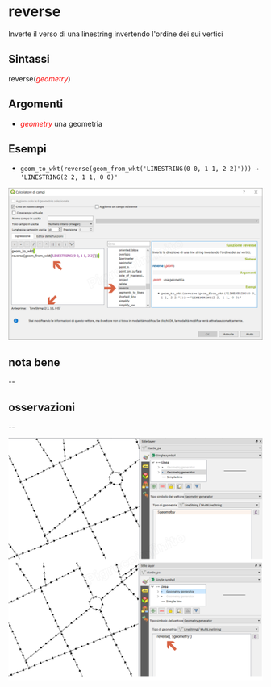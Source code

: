 # reverse

Inverte il verso di una linestring invertendo l'ordine dei sui vertici

## Sintassi

reverse(_<span style="color:red;">geometry</span>_)

## Argomenti

* _<span style="color:red;">geometry</span>_ una geometria

## Esempi

* `geom_to_wkt(reverse(geom_from_wkt('LINESTRING(0 0, 1 1, 2 2)'))) → 'LINESTRING(2 2, 1 1, 0 0)'`

![](/img/geometria/reverse/reverse1.png)

## nota bene

--

## osservazioni

--

![](/img/geometria/reverse/reverse2.png)
